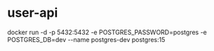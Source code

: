 # user-api

docker run -d -p 5432:5432 -e POSTGRES_PASSWORD=postgres -e POSTGRES_DB=dev --name postgres-dev postgres:15
